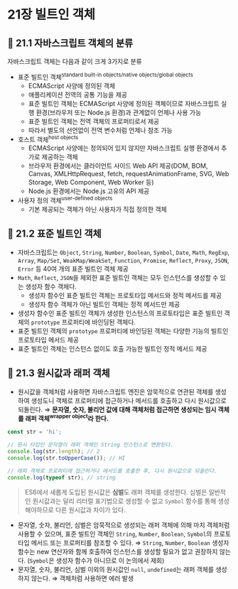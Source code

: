 # 21장 빌트인 객체

## 📂 21.1 자바스크립트 객체의 분류

자바스크립트 객체는 다음과 같이 크게 3가지로 분류

- 표준 빌트인 객체<sup>standard built-in objects/native objects/global objects</sup>
  - ECMAScript 사양에 정의된 객체
  - 애플리케이션 전역의 공통 기능을 제공
  - 표준 빌트인 객체는 ECMAScript 사양에 정의된 객체이므로 자바스크립트 실행 환경(브라우저 또는 Node.js 환경)과 관계없이 언제나 사용 가능
  - 표준 빌트인 객체는 전역 객체의 프로퍼티로서 제공
  - 따라서 별도의 선언없이 전역 변수처럼 언제나 참조 가능
- 호스트 객체<sup>host objects</sup>
  - ECMAScript 사양에는 정의되어 있지 않지만 자바스크립트 실행 환경에서 추가로 제공하는 객체
  - 브라우저 환경에서는 클라이언트 사이드 Web API 제공(DOM, BOM, Canvas, XMLHttpRequest, fetch, requestAnimationFrame, SVG, Web Storage, Web Component, Web Worker 등)
  - Node.js 환경에서는 Node.js 고유의 API 제공
- 사용자 정의 객체<sup>user-defined objects</sup>
  - 기본 제공되는 객체가 아닌 사용자가 직접 정의한 객체

## 📂 21.2 표준 빌트인 객체

- 자바스크립트는 `Object`, `String`, `Number`, `Boolean`, `Symbol`, `Date`, `Math`, `RegExp`, `Array`, `Map/Set`, `WeakMap/WeakSet`, `Function`, `Promise`, `Reflect`, `Proxy`, `JSON`, `Error` 등 40여 개의 표준 빌트인 객체 제공
- `Math`, `Reflect`, `JSON`을 제외한 표준 빌트인 객체는 모두 인스턴스를 생성할 수 있는 생성자 함수 객체다.
  - 생성자 함수인 표준 빌트인 객체는 프로토타입 메서드와 정적 메서드를 제공
  - 생성자 함수 객체가 아닌 빌트인 객체는 정적 메서드만 제공
- 생성자 함수인 표준 빌트인 객체가 생성한 인스턴스의 프로토타입은 표준 빌트인 객체의 `prototype` 프로퍼티에 바인딩된 객체다.
- 표준 빌트인 객체의 `prototype` 프로퍼티에 바인딩된 객체는 다양한 기능의 빌트인 프로토타입 메서드 제공
- 표준 빌트인 객체는 인스턴스 없이도 호출 가능한 빌트인 정적 메서드 제공

## 📂 21.3 원시값과 래퍼 객체

- 원시값을 객체처럼 사용하면 자바스크립트 엔진은 암묵적으로 연관된 객체를 생성하여 생성도니 객체로 프로퍼티에 접근하거나 메서드를 호출하고 다시 원시값으로 되돌린다.
  ⇒ **문자열, 숫자, 불리언 값에 대해 객체처럼 접근하면 생성되는 임시 객체를 래퍼 객체<sup>wrapper object</sup>라 한다.**

```javascript
const str = 'hi';

// 원시 타입인 문자열이 래퍼 객체인 String 인스턴스로 변환된다.
console.log(str.length); // 2
console.log(str.toUpperCase()); // HI

// 래퍼 객체로 프로퍼티에 접근하거나 메서드를 호출한 후, 다시 원시값으로 되돌린다.
console.log(typeof str); // string
```

> ES6에서 새롭게 도입된 원시값은 **심벌**도 래퍼 객체를 생성한다. 심벌은 일반적인 원시값과는 달리 리터럴 표기법으로 생성할 수 없고 `Symbol` 함수를 통해 생성해야하므로 다른 원시값과 차이가 있다.

- 문자열, 숫자, 불리언, 심벌은 암묵적으로 생성되는 래퍼 객체에 의해 마치 객체처럼 사용할 수 있으며, 표준 빌트인 객체인 `String`, `Number`, `Boolean`, `Symbol`의 프로토타입 메서드 또는 프로퍼티를 참조할 수 있다.
  ⇒ `String`, `Number`, `Boolean` 생성자 함수는 new 연산자와 함께 호출하여 인스턴스를 생성할 필요가 없고 권장하지 않는다. (`Symbol`은 생성자 함수가 아니므로 이 논의에서 제회)
- 문자열, 숫자, 불리언, 심벌 이외의 원시값인 `null`, `undefined`는 래퍼 객체를 생성하지 않는다.
  ⇒ 객체처럼 사용하면 에러 발생
